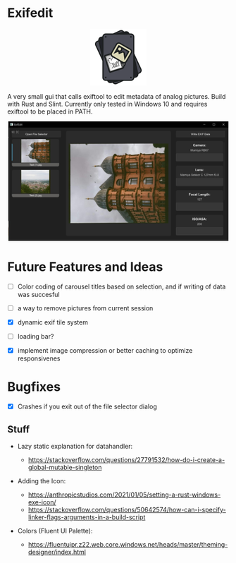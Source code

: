 # Exifedit 

<p align="center">
  <img src="resources\ExifToolIcon.png">
</p>

A very small gui that calls exiftool to edit metadata of analog pictures. Build with Rust and Slint. Currently only tested in Windows 10 and requires exiftool to be placed in PATH.

<p align="center">
  <img src="resources\ui_preview.jpg", width=500>
</p>

# Future Features and Ideas
- [ ] Color coding of carousel titles based on selection, and if writing of data was succesful
- [ ] a way to remove pictures from current session

- [x] dynamic exif tile system

- [ ] loading bar? 
- [x] implement image compression or better caching to optimize responsivenes

# Bugfixes
- [x] Crashes if you exit out of the file selector dialog

## Stuff
- Lazy static explanation for datahandler: 
   - https://stackoverflow.com/questions/27791532/how-do-i-create-a-global-mutable-singleton

- Adding the Icon:
   - https://anthropicstudios.com/2021/01/05/setting-a-rust-windows-exe-icon/
   - https://stackoverflow.com/questions/50642574/how-can-i-specify-linker-flags-arguments-in-a-build-script

- Colors (Fluent UI Palette):
   - https://fluentuipr.z22.web.core.windows.net/heads/master/theming-designer/index.html